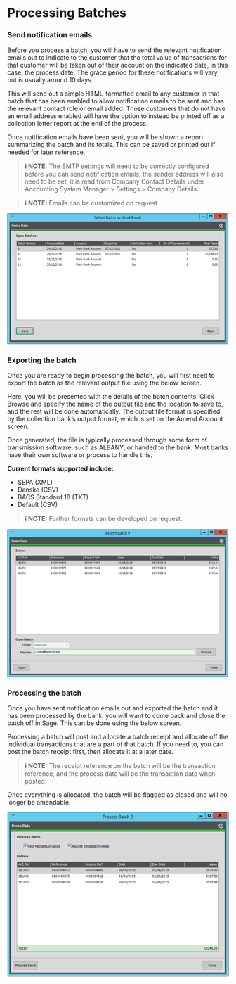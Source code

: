 # Processing Batches

### Send notification emails

Before you process a batch, you will have to send the relevant notification emails out to indicate to the customer that the total value of transactions for that customer will be taken out of their account on the indicated date, in this case, the process date. The grace period for these notifications will vary, but is usually around 10 days.

This will send out a simple HTML-formatted email to any customer in that batch that has been enabled to allow notification emails to be sent and has the relevant contact role or email added. Those customers that do not have an email address enabled will have the option to instead be printed off as a collection letter report at the end of the process.

Once notification emails have been sent, you will be shown a report summarizing the batch and its totals. This can be saved or printed out if needed for later reference.

> **ℹ️ NOTE:** The SMTP settings will need to be correctly configured before you can send notification emails; the sender address will also need to be set; it is read from Company Contact Details under Accounting System Manager > Settings > Company Details.

> **ℹ️ NOTE:** Emails can be customized on request.

![Send notification emails screen](img/dd_module_send_notification_emails.png)

### Exporting the batch

Once you are ready to begin processing the batch, you will first need to export the batch as the relevant output file using the below screen.

Here, you will be presented with the details of the batch contents. Click Browse and specify the name of the output file and the location to save to, and the rest will be done automatically. The output file format is specified by the collection bank’s output format, which is set on the Amend Account screen.

Once generated, the file is typically processed through some form of transmission software, such as ALBANY, or handed to the bank. Most banks have their own software or process to handle this.

**Current formats supported include:**
- SEPA (XML)
- Danske (CSV)
- BACS Standard 18 (TXT)
- Default (CSV)

> **ℹ️ NOTE:** Further formats can be developed on request.

![Exporting the batch screen](img/dd_module_export_batch.png)

### Processing the batch

Once you have sent notification emails out and exported the batch and it has been processed by the bank, you will want to come back and close the batch off in Sage. This can be done using the below screen.

Processing a batch will post and allocate a batch receipt and allocate off the individual transactions that are a part of that batch. If you need to, you can post the batch receipt first, then allocate it at a later date.

> **ℹ️ NOTE:** The receipt reference on the batch will be the transaction reference, and the process date will be the transaction date when posted.

Once everything is allocated, the batch will be flagged as closed and will no longer be amendable.

![Processing the batch screen](img/dd_module_process_batch.png)